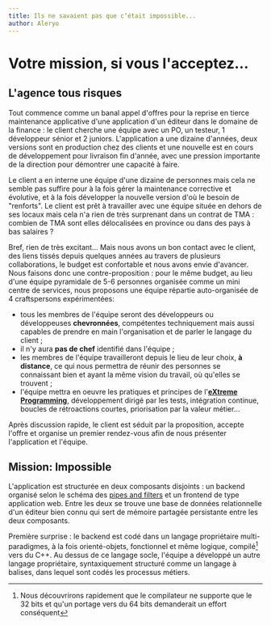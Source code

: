 ```yaml
---
title: Ils ne savaient pas que c’était impossible...
author: Aleryo
---
```


# Votre mission, si vous l'acceptez…

## L'agence tous risques

Tout commence comme un banal appel d'offres pour la reprise en tierce maintenance applicative d'une application d'un éditeur dans le domaine de la finance : le client cherche une équipe avec un PO, un testeur, 1 développeur sénior et 2 juniors. L'application a une dizaine d'années, deux versions sont en production chez des clients et une nouvelle est en cours de développement pour livraison fin d'année, avec une pression importante de la direction pour démontrer une capacité à faire.

Le client a en interne une équipe d'une dizaine de personnes mais cela ne semble pas suffire pour à la fois gérer la maintenance corrective et évolutive, et à la fois développer la nouvelle version d'où le besoin de "renforts". Le client est prêt à travailler avec une équipe située en dehors de ses locaux mais cela n'a rien de très surprenant dans un contrat de TMA : combien de TMA sont elles délocalisées en province ou dans des pays à bas salaires ?

Bref, rien de très excitant...  Mais nous avons un bon contact avec le client, des liens tissés depuis quelques années au travers de plusieurs collaborations, le budget est confortable et nous avons envie d'avancer. Nous faisons donc une contre-proposition : pour le même budget, au lieu d'une équipe pyramidale de 5-6 personnes organisée comme un mini centre de services, nous proposons une équipe répartie auto-organisée de 4 craftspersons expérimentées:

* tous les membres de l'équipe seront des développeurs ou développeuses **chevronnées**, compétentes techniquement mais aussi capables de prendre en main l'organisation et de parler le langage du client ;
* il n'y aura **pas de chef** identifié dans l'équipe ;
* les membres de l'équipe travailleront depuis le lieu de leur choix, **à distance**, ce qui nous permettra de réunir des personnes se connaissant bien et ayant la même vision du travail, où qu'elles se trouvent ;
* l'équipe mettra en oeuvre les pratiques et principes de l'[**eXtreme Programming**](http://extremeprogramming.org), développement dirigé par les tests, intégration continue, boucles de rétroactions courtes, priorisation par la valeur métier…

Après discussion rapide, le client est séduit par la proposition, accepte l'offre et organise un premier rendez-vous afin de nous présenter l'application et l'équipe.

## Mission: Impossible

L'application est structurée en deux composants disjoints : un backend organisé selon le schéma des [pipes and filters](http://www.enterpriseintegrationpatterns.com/patterns/messaging/PipesAndFilters.html) et un frontend de type application web. Entre les deux se trouve une base de données relationnelle d'un éditeur bien connu qui sert de mémoire partagée persistante entre les deux composants.

Première surprise : le backend est codé dans un langage propriétaire multi-paradigmes, à la fois orienté-objets, fonctionnel et même logique, compilé[^1] vers du C++. Au dessus de ce langage socle, l'équipe a développé un autre langage propriétaire, syntaxiquement structuré comme un langage à balises, dans lequel sont codés les processus métiers.

[^1]: Nous découvrirons rapidement que le compilateur ne supporte que le 32 bits et qu'un portage vers du 64 bits demanderait un effort conséquent
